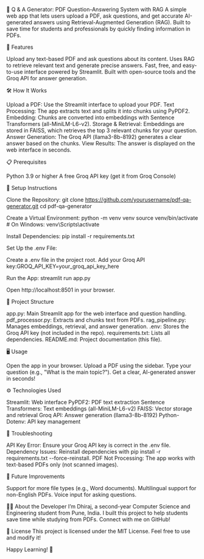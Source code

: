 📄 Q & A Generator: PDF Question-Answering System with RAG
A simple web app that lets users upload a PDF, ask questions, and get accurate AI-generated answers using Retrieval-Augmented Generation (RAG). Built to save time for students and professionals by quickly finding information in PDFs.

🌟 Features

Upload any text-based PDF and ask questions about its content.
Uses RAG to retrieve relevant text and generate precise answers.
Fast, free, and easy-to-use interface powered by Streamlit.
Built with open-source tools and the Groq API for answer generation.


🛠️ How It Works

Upload a PDF: Use the Streamlit interface to upload your PDF.
Text Processing: The app extracts text and splits it into chunks using PyPDF2.
Embedding: Chunks are converted into embeddings with Sentence Transformers (all-MiniLM-L6-v2).
Storage & Retrieval: Embeddings are stored in FAISS, which retrieves the top 3 relevant chunks for your question.
Answer Generation: The Groq API (llama3-8b-8192) generates a clear answer based on the chunks.
View Results: The answer is displayed on the web interface in seconds.


📋 Prerequisites

Python 3.9 or higher
A free Groq API key (get it from Groq Console)


🚀 Setup Instructions

Clone the Repository:
git clone https://github.com/yourusername/pdf-qa-generator.git
cd pdf-qa-generator


Create a Virtual Environment:
python -m venv venv
source venv/bin/activate  # On Windows: venv\Scripts\activate


Install Dependencies:
pip install -r requirements.txt


Set Up the .env File:

Create a .env file in the project root.
Add your Groq API key:GROQ_API_KEY=your_groq_api_key_here




Run the App:
streamlit run app.py

Open http://localhost:8501 in your browser.



📂 Project Structure

app.py: Main Streamlit app for the web interface and question handling.
pdf_processor.py: Extracts and chunks text from PDFs.
rag_pipeline.py: Manages embeddings, retrieval, and answer generation.
.env: Stores the Groq API key (not included in the repo).
requirements.txt: Lists all dependencies.
README.md: Project documentation (this file).


🖥️ Usage

Open the app in your browser.
Upload a PDF using the sidebar.
Type your question (e.g., "What is the main topic?").
Get a clear, AI-generated answer in seconds!


⚙️ Technologies Used

Streamlit: Web interface
PyPDF2: PDF text extraction
Sentence Transformers: Text embeddings (all-MiniLM-L6-v2)
FAISS: Vector storage and retrieval
Groq API: Answer generation (llama3-8b-8192)
Python-Dotenv: API key management


🐞 Troubleshooting

API Key Error: Ensure your Groq API key is correct in the .env file.
Dependency Issues: Reinstall dependencies with pip install -r requirements.txt --force-reinstall.
PDF Not Processing: The app works with text-based PDFs only (not scanned images).


🌱 Future Improvements

Support for more file types (e.g., Word documents).
Multilingual support for non-English PDFs.
Voice input for asking questions.


👨‍💻 About the Developer
I’m Dhiraj, a second-year Computer Science and Engineering student from Pune, India. I built this project to help students save time while studying from PDFs. Connect with me on GitHub!

📜 License
This project is licensed under the MIT License. Feel free to use and modify it!

Happy Learning! 🚀
